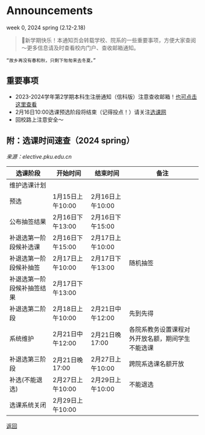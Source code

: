 # Announcements
week 0, 2024 spring (2.12-2.18)

>🎉新学期快乐！本通知页会转载学校、院系的一些重要事项，方便大家查阅～更多信息请及时查看校内门户、查收邮箱通知。

`“故乡再没有春和秋，只剩下匆匆来去冬夏。”`

## 重要事项

* 2023-2024学年第2学期本科生注册通知（信科版）注意查收邮箱！[也可点击这里查看](/24sp/week0-0)
* 2月16日10:00选课预选阶段将结束（记得投点！）请关注[选课网](https://elective.pku.edu.cn/)
* 回校路上注意安全～
  
## 附：选课时间速查（2024 spring）

*来源：elective.pku.edu.cn*

|选课阶段|开始时间|结束时间|备注|
|----|----|----|----|
|维护选课计划||||			
|预选|	1月15日上午10:00|	2月16日上午10:00||	
|公布抽签结果|	2月16日下午13:00|	2月16日下午15:00||	
|补退选第一阶段候补选课|2月16日下午15:00|2月17日上午10:00||	
|补退选第一阶段候补抽签|2月17日上午10:00|2月17日下午13:00|	随机抽签|
|补退选第一阶段候补抽签结果|	2月17日下午13:00	|||	
|补退选第二阶段|2月18日上午10:00|	2月21日中午12:00|先到先得|
|系统维护|2月21日中午12:00|2月21日晚17:00|各院系教务设置课程对外开放名额，期间学生不能选课|
|补退选第三阶段	|2月21日晚17:00|2月27日上午10:00|跨院系选课名额开放|
|补选(不能退选)|2月27日上午10:00|	2月29日上午10:00|不能退选|
|选课系统关闭|2月29日上午10:00|||		

[返回](/)